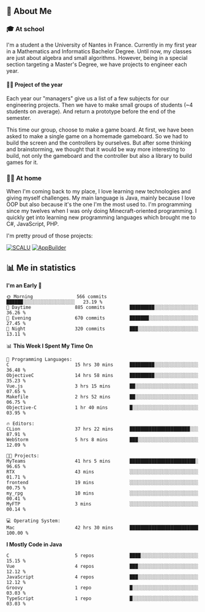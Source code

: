 ## 👀 About Me

### 🎓 At school

I'm a student a the University of Nantes in France. Currently in my first year in a Mathematics and Informatics Bachelor Degree. Until now, my classes are just about algebra and small algorithms. However, being in a special section targeting a Master's Degree, we have projects to engineer each year. 

#### 🔧🔬 Project of the year

Each year our "managers" give us a list of a few subjects for our engineering projects. Then we have to make small groups of students (~4 students on average). And return a prototype before the end of the semester.

This time our group, choose to make a game board. At first, we have been asked to make a single game on a homemade gameboard. So we had to build the screen and the controllers by ourselves. 
But after some thinking and brainstorming, we thought that it would be way more interesting to build, not only the gameboard and the controller but also a library to build games for it.

### 👨‍💻 At home

When I'm coming back to my place, I love learning new technologies and giving myself challenges. My main language is Java, mainly because I love OOP but also because it's the one I'm the most used to. I'm programming since my twelves when I was only doing Minecraft-oriented programming.  I quickly get into learning new programming languages which brought me to C#, JavaScript, PHP. 

I'm pretty proud of those projects:

[![SCALU](https://github-readme-stats.vercel.app/api/pin?username=renardfute&repo=SCALU)](https://github.com/renardfute/scalu)
[![AppBuilder](https://github-readme-stats.vercel.app/api/pin?username=pulsedev2&repo=AppBuilder)](https://github.com/pulsedev2/AppBuilder)

## 📊 Me in statistics
<!--START_SECTION:waka-->
**I'm an Early 🐤** 

```text
🌞 Morning                566 commits         ██████░░░░░░░░░░░░░░░░░░░   23.19 % 
🌆 Daytime                885 commits         █████████░░░░░░░░░░░░░░░░   36.26 % 
🌃 Evening                670 commits         ███████░░░░░░░░░░░░░░░░░░   27.45 % 
🌙 Night                  320 commits         ███░░░░░░░░░░░░░░░░░░░░░░   13.11 % 
```


📊 **This Week I Spent My Time On** 

```text
💬 Programming Languages: 
C                        15 hrs 30 mins      █████████░░░░░░░░░░░░░░░░   36.48 % 
ObjectiveC               14 hrs 58 mins      █████████░░░░░░░░░░░░░░░░   35.23 % 
Vue.js                   3 hrs 15 mins       ██░░░░░░░░░░░░░░░░░░░░░░░   07.65 % 
Makefile                 2 hrs 52 mins       ██░░░░░░░░░░░░░░░░░░░░░░░   06.75 % 
Objective-C              1 hr 40 mins        █░░░░░░░░░░░░░░░░░░░░░░░░   03.95 % 

🔥 Editors: 
CLion                    37 hrs 22 mins      ██████████████████████░░░   87.91 % 
WebStorm                 5 hrs 8 mins        ███░░░░░░░░░░░░░░░░░░░░░░   12.09 % 

🐱‍💻 Projects: 
MyTeams                  41 hrs 5 mins       ████████████████████████░   96.65 % 
RTX                      43 mins             ░░░░░░░░░░░░░░░░░░░░░░░░░   01.71 % 
frontend                 19 mins             ░░░░░░░░░░░░░░░░░░░░░░░░░   00.75 % 
my_rpg                   10 mins             ░░░░░░░░░░░░░░░░░░░░░░░░░   00.41 % 
MyFTP                    3 mins              ░░░░░░░░░░░░░░░░░░░░░░░░░   00.14 % 

💻 Operating System: 
Mac                      42 hrs 30 mins      █████████████████████████   100.00 % 
```

**I Mostly Code in Java** 

```text
C                        5 repos             ████░░░░░░░░░░░░░░░░░░░░░   15.15 % 
Vue                      4 repos             ███░░░░░░░░░░░░░░░░░░░░░░   12.12 % 
JavaScript               4 repos             ███░░░░░░░░░░░░░░░░░░░░░░   12.12 % 
Groovy                   1 repo              █░░░░░░░░░░░░░░░░░░░░░░░░   03.03 % 
TypeScript               1 repo              █░░░░░░░░░░░░░░░░░░░░░░░░   03.03 % 
```




<!--END_SECTION:waka-->
